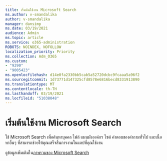 ```yaml
---
title: เริ่มต้นใช้งาน Microsoft Search
ms.author: v-smandalika
author: v-smandalika
manager: dansimp
ms.date: 03/19/2021
audience: Admin
ms.topic: article
ms.service: o365-administration
ROBOTS: NOINDEX, NOFOLLOW
localization_priority: Priority
ms.collection: Adm_O365
ms.custom:
- "9290"
- "9005423"
ms.openlocfilehash: d14e0fa2330bb5cab5a52720dcbc9fcaaa5a96f2
ms.sourcegitcommit: 1d73771d147325cfd8578e6816becd8331913890
ms.translationtype: MT
ms.contentlocale: th-TH
ms.lasthandoff: 03/19/2021
ms.locfileid: "51038048"
---
```

# <a name="get-started-with-microsoft-search"></a>เริ่มต้นใช้งาน Microsoft Search

ใช้ Microsoft Search เพื่อค้นหาบุคคล ไฟล์ แผนผังองค์กร ไซต์ คําตอบของคําถามทั่วไป และเนื้อหาอื่นๆ ที่สามารถช่วยให้คุณเสร็จสิ้นการงานในแอปที่คุณใช้งาน

ดูข้อมูลเพิ่มเติมใน[ภาพรวมของ Microsoft Search](https://docs.microsoft.com/microsoftsearch/overview-microsoft-search)